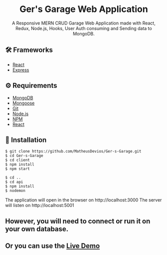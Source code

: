 # <div align="center"> Ger's Garage Web Application</div>

<p align="center">A Responsive MERN CRUD Garage Web Application made with React, Redux, Node.js, Hooks, User Auth consuming and Sending data to MongoDB.</p>

## 🛠️ Frameworks

<ul>
  <li><a href="https://reactjs.org/">React</a></li>
  <li><a href="https://expressjs.com">Express</a></li>
</ul>

## ⚙️ Requirements

<ul>
  <li><a href="https://www.mongodb.com">MongoDB</a></li>
  <li><a href="http://mongoosejs.com">Mongoose</a></li>
  <li><a href="https://git-scm.com/">Git</a></li>
  <li><a href="https://nodejs.org/en/">Node.js</a></li>
  <li><a href="https://www.npmjs.com/">NPM</a></li>
  <li><a href="https://https://reactjs.org/">React</a></li>
</ul>

## 🚀 Installation

```
$ git clone https://github.com/MatheusDevios/Ger-s-Garage.git
$ cd Ger-s-Garage
$ cd client
$ npm install
$ npm start

$ cd ..
$ cd api
$ npm install
$ nodemon
```

The application will open in the browser on http://localhost:3000
The server will listen on http://localhost:5001

## However, you will need to connect or run it on your own database.

## Or you can use the <a href="https://gers-garage.netlify.app/">Live Demo</a>
